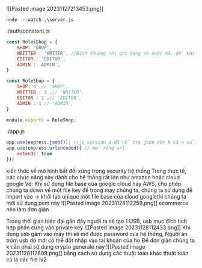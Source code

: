 ![[Pasted image 20231127213453.png]]



``` 
node  --watch .\server.js
```

./auth/constant.js
``` js
const RolesShop = {
    SHOP: 'SHOP',
    WRITTER : 'WRITER', //Binh thuong chi ghi bang so hoặc mã, để khi show ra browser người ta k biết ý nghĩa 
    EDITOR : 'EDITOR',
    ADMIN : 'ADMIN',
}
```

``` js
const RoleShop = {
    SHOP: 4 ,// 'SHOP',   
    WRITTER : 3 ,// 'WRITER', 
    EDITOR : 2 ,// 'EDITOR',  
    ADMIN : 1 // 'ADMIN',   
}

module.exports = RoleShop;
```
./app.js

``` js
app.use(express.json()); //js version 4 đã hỗ trọ json nên k cần cải body parse nữa
app.use(express.urlencoded({ // mở rộng url 
    extends: true
}))
```


kiến thức về mô hình bất đối xứng trong security hệ thống
Trong thực tế, các chức năng này dành cho hệ thống rất lớn như amazon hoặc cloud google
Vd: Khi sử dụng file base của google cloud hay AWS, cho phép chúng ta down về một file key để trong máy chúng ta, chúng ta sử dụng để import vào -> khởi tạo unique một file base của cloud googlethì chúng ta mới sử dụng pem này
![[Pasted image 20231128112259.png]]
ecommerce nên làm đơn giản 

Trong thời gian hiện đại gần đây người ta sẽ tạo 1 USB, usb mục đích tích hợp phần cứng vào private key
![[Pasted image 20231128112433.png]]
Khi dùng usb găm vào máy thì sẽ mở được password của hệ thống,
Người ăn trộm usb đó mới có thể đột nhập vào tài khoản của họ
Để đơn giản chúng ta k cần phải sử dụng crypto generale này
![[Pasted image 20231128112609.png]]
bằng cách sử dụng các thuật toán khác
thuật toán cũ là các file lv2
